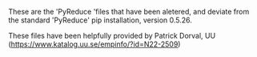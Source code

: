 These are the 'PyReduce 'files that have been aletered, and deviate from the standard 'PyReduce' pip installation, version 0.5.26.

These files have been helpfully provided by Patrick Dorval, UU (https://www.katalog.uu.se/empinfo/?id=N22-2509)
